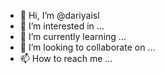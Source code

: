 - 👋 Hi, I’m @dariyaisl
- 👀 I’m interested in ...
- 🌱 I’m currently learning ...
- 💞️ I’m looking to collaborate on ...
- 📫 How to reach me ...

<!---
dariyaisl/dariyaisl is a ✨ special ✨ repository because its `README.md` (this file) appears on your GitHub profile.
You can click the Preview link to take a look at your changes.
--->

